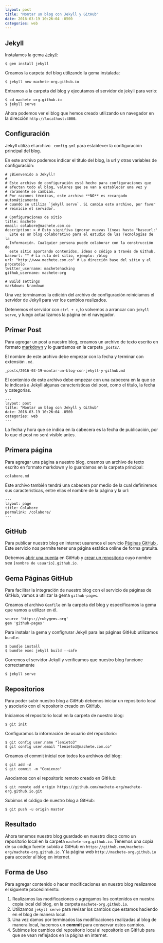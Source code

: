 ```yaml
---
layout: post
title: "Montar un blog con Jekyll y GitHub"
date: 2016-03-19 10:26:04 -0500
categories: web
---
```


## Jekyll

Instalamos la gema [Jekyll](http://jekyllrb.com/):  

    $ gem install jekyll

Creamos la carpeta del blog utilizando la gema instalada:  

    $ jekyll new machete-org.github.io

Entramos a la carpeta del blog y ejecutamos el servidor de jekyll para
verlo:  

    $ cd machete-org.github.io
    $ jekyll serve

Ahora podemos ver el blog que hemos creado utilizando un navegador en la
dirección `http://localhost:4000`.  

## Configuración

Jekyll utiliza el archivo `_config.yml` para establecer la configuración
principal del blog.  

En este archivo podemos indicar el título del blog, la url y otras
variables de configuración:  


    # ¡Bienvenido a Jekyll!
    #
    # Este archivo de configuración está hecho para configuraciones que
    # afectan todo el blog, valores que se van a establecer una vez y
    # raramente se cambian.
    # Por razones técnicas, este archivo **NO** es recargado automáticamente
    # cuando se utiliza `jekyll serve`. Si cambia este archivo, por favor
    # reinicie el servidor.

    # Configuraciones de sitio
    title: machete
    email: colabore@machete.com.co
    description: > # Esto signifiva ignorar nuevas líneas hasta "baseurl:"
      Este es un blog colaborativo para el estudio de las Tecnologías de la
      Información. Cualquier persona puede colaborar con la construcción de
      este sitio aportando contenidos, ideas o código a través de Github.
    baseurl: "" # La ruta del sitio, ejemplo: /blog
    url: "http://www.machete.com.co" # La dirección base del sitio y el procotolo
    twitter_username: machetehacking
    github_username: machete-org

    # Build settings
    markdown: kramdown

Una vez terminamos la edición del archivo de configuración reiniciamos
el servidor de Jekyll para ver los cambios realizados.  

Detenemos el servidor con `ctrl + c`, lo volvemos a arrancar con
`jekyll serve`, y luego actualizamos la página en el navegador.  

## Primer Post

Para agregar un post a nuestro blog, creamos un archivo de texto escrito
en formato [markdown](http://markdown.es) y lo guardamos en la carpeta `_posts/`.  

El nombre de este archivo debe empezar con la fecha y terminar con
extensión `.md`.  

    _posts/2016-03-19-montar-un-blog-con-jekyll-y-github.md

El contenido de este archivo debe empezar con una cabecera en la que se
le indicará a Jekyll algunas características del post, como el título,
la fecha y categorías.  

    ---
    layout: post
    title: "Montar un blog con Jekyll y Github"
    date: 2016-03-19 10:26:04 -0500
    categories: web
    ---

La fecha y hora que se indica en la cabecera es la fecha de publicación, por lo que el post
no será visible antes.  

## Primera página

Para agregar una página a nuestro blog, creamos un archivo de texto
escrito en formato markdown y lo guardamos en la carpeta principal:  

    colabore.md

Este archivo también tendrá una cabecera por medio de la cual
definiremos sus características, entre ellas el nombre de la página y
la url:  

    ---
    layout: page
    title: Colabore
    permalink: /colabore/
    ---

## GitHub

Para publicar nuestro blog en internet usaremos el servicio [Páginas GitHub
](https://pages.github.com/). Este servicio nos permite tener una
página estática online de forma gratuita.  

Debemos [abrir una cuenta](https://github.com/join) en GitHub y [crear un repositorio](https://github.com/new) cuyo
nombre sea `[nombre de usuario].github.io`.  

## Gema Páginas GitHub

Para facilitar la integración de nuestro blog con el servicio de páginas
de GitHub, vamos a utilizar la gema `github-pages`.  

Creamos el archivo `Gemfile` en la carpeta del blog y especificamos la
gema que vamos a utilizar en él.  

    source 'https://rubygems.org'
    gem 'github-pages'

Para instalar la gema y configrurar Jekyll para las páginas GitHub utilizamos `bundle`:  

    $ bundle install
    $ bundle exec jekyll build --safe

Corremos el servidor Jekyll y verificamos que nuestro blog funcione
correctamente  

    $ jekyll serve

## Repositorios

Para poder subir nuestro blog a GitHub debemos iniciar un repositorio
local y asociarlo con el repositorio creado en GitHub.  

Iniciamos el repositorio local en la carpeta de nuestro blog:  

    $ git init

Configuramos la información de usuario del repositorio:  

    $ git config user.name "lenieto3"
    $ git config user.email "lenieto3@machete.com.co"

Creamos el commit inicial con todos los archivos del blog:  

    $ git add -A
    $ git commit -m "Comienzo"

Asociamos con el repositorio remoto creado en GitHub:  

    $ git remote add origin https://github.com/machete-org/machete-org.github.io.git

Subimos el código de nuestro blog a GitHub:  

    $ git push -u origin master

## Resultado

Ahora tenemos nuestro blog guardado en nuestro disco como un repositorio local en la
carpeta `machete-org.github.io`. Tenemos una copia de su código fuente subida a
GitHub en `https://github.com/machete-org/machete-org.github.io`. Y la página
web `http://machete-org.github.io` para acceder al blog en internet.  

## Forma de Uso

Para agregar contenido o hacer modificaciones en nuestro blog realizamos
el siguiente procedimiento:  

  1. Realizamos las modificaciones o agregamos los contenidos en nuestra
  copia local del blog, en la carpeta `machete-org.github.io`.  
  2. Utilizamos `jekyll serve` para revisar los cambios que estamos
  haciendo en el blog de manera local.  
  3. Una vez damos por terminados las modificaciones realizadas al blog de
  manera local, hacemos un **commit** para conservar estos cambios.  
  4. Subimos los cambios del repositorio local al repositorio en GitHub
  para que se vean reflejados en la página en internet.

